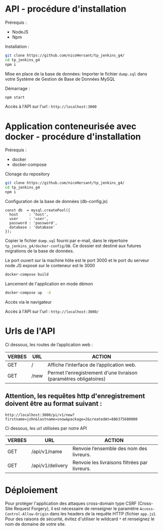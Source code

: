 # API - procédure d'installation

Prérequis :
- NodeJS
- Npm

Installation :

```bash
git clone https://github.com/nicoHersant/tp_jenkins_g4/
cd tp_jenkins_g4
npm i
```
Mise en place de la base de données:
Importer le fichier ```dump.sql``` dans votre Système de Gestion de Base de Données MySQL

Démarrage :

```bash
npm start
```

Accès à l'API sur l'url : `http://localhost:3000`


# Application conteneurisée avec docker - procédure d'installation

Prérequis :
- docker
- docker-compose

Clonage du repository

```bash
git clone https://github.com/nicoHersant/tp_jenkins_g4/
cd tp_jenkins_g4
npm i
```
Configuration de la base de données (db-config.js)
```
const db  = mysql.createPool({
  host     : 'host',
  user     : 'user',
  password : 'password',
  database : 'database'
});
```
Copier le fichier ```dump.sql``` fourni par e-mail, dans le répertoire ```tp_jenkins_g4/docker-config/DB```.
Ce dossier est destiné aux futures migrations de la base de données.

Le port ouvert sur la machine hôte est le port 3000 et le port du serveur node JS exposé sur le conteneur est le 3000

```bash
docker-compose build
```

Lancement de l'application en mode démon

```bash
docker-compose up  -d
```

Accès via le navigateur

Accès à l'API sur l'url : ``` http://localhost:3000/ ```

# Urls de l'API

Ci dessous, les routes de l’application web :

| VERBES      | URL                     | ACTION                                                                |
|-------------|-------------------------|-----------------------------------------------------------------------|
| GET         |    /                    | Affiche l’interface de l’application web.                             |
| GET         |    /new                 | Permet l'enregistrement d'une livraison (paramètres obligatoires)     |

## Attention, les requêtes http d'enregistrement doivent être au format suivant :
```
http://localhost:3000/pi/v1/new?firstname=john&lastname=snow&package=2&createdAt=886375680000
```

Ci dessous, les url utilisées par notre API

| VERBES      | URL                     | ACTION                                                                |
|-------------|-------------------------|-----------------------------------------------------------------------|
| GET         |    /api/v1/name         | Renvoie l’ensemble des nom des livreurs.                              |
| GET         |    /api/v1/delivery     | Renvoie les livraisons filtrées par livreurs.                         |


# Déploiement

Pour protéger l'application des attaques cross-domain type CSRF (Cross-Site Request Forgery), il est nécessaire de renseigner
le paramètre ```Access-Control-Allow-Origin``` dans les headers de la requête HTTP (fichier ```app.js```). Pour des raisons de sécurité, évitez d'utiliser le wildcard ```*``` et renseignez le nom de domaine de votre site.
